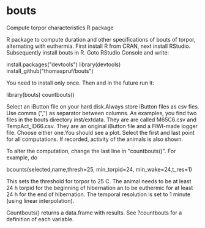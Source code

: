 # bouts
Compute torpor characteristics R package

R package to compute duration and other specifications of bouts of torpor, alternating with euthermia. First install R from CRAN, next install RStudio. Subsequently install bouts in R. Goto RStudio Console and write: 

install.packages("devtools")
library(devtools)
install_github("thomaspruf/bouts")

You need to install only once. Then and in the future run it:

library(bouts)
countbouts()

Select an iButton file on your hard disk.Always store iButton files as csv fies. Use comma (",") as separator between columns. As examples, you find two files in the bouts directory inst/extdata. They are are called M65C6.csv and TempAct_ID66.csv. They are an original iButton file and a FIWI-made logger file. Choose either one.You should see a plot. Select the first and last point for all computations. If recorded, activity of the animals is also shown.

To alter the computation, change the last line in "countbouts()". For example, do

 bcounts(selected,name,thresh=25, min_torpid=24, min_wake=24,t_res=1)

This sets the threshold for  torpor to 25 C. The animal needs to be at least 24 h torpid for the beginning of hibernation an to be euthermic for at least 24 h for the end of hibernation. The temporal resolution is set to 1 minute (using linear interpolation).

Countbouts() returns a data.frame with results. See ?countbouts for a definition of each variable.
